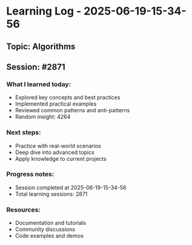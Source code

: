 # Learning Log - 2025-06-19-15-34-56

## Topic: Algorithms
## Session: #2871

### What I learned today:
- Explored key concepts and best practices
- Implemented practical examples  
- Reviewed common patterns and anti-patterns
- Random insight: 4264

### Next steps:
- Practice with real-world scenarios
- Deep dive into advanced topics
- Apply knowledge to current projects

### Progress notes:
- Session completed at 2025-06-19-15-34-56
- Total learning sessions: 2871

### Resources:
- Documentation and tutorials
- Community discussions
- Code examples and demos
